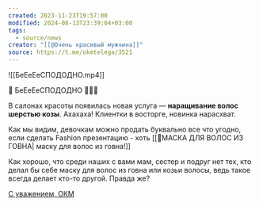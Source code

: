 ```yaml
---
created: 2023-11-23T19:57:00
modified: 2024-08-13T23:39:04+03:00
tags:
  - source/news
creator: "[[@Очень красивый мужчина]]"
source: https://t.me/okmtelega/3521
---
```


![[БеЕеЕеСПОДОДНО.mp4]]

📢 БеЕеЕеСПОДОДНО 🤣🤣🤣

В салонах красоты появилась новая услуга — **наращивание волос шерстью козы**. Ахахаха! Клиентки в восторге, новинка нарасхват.

Как мы видим, девочкам можно продать буквально все что угодно, если сделать Fashion презентацию - хоть [[📰МАСКА ДЛЯ ВОЛОС ИЗ ГОВНА| маску для волос из говна!]]

Как хорошо, что среди наших с вами мам, сестер и подруг нет тех, кто делал бы себе маску для волос из говна или козьи волосы, ведь такое всегда делает кто-то другой. Правда же?

[С уважением, ОКМ](https://t.me/okmtelega)
